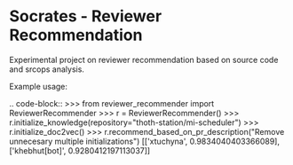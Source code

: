 # Socrates - Reviewer Recommendation

Experimental project on reviewer recommendation based on source code and srcops analysis.

Example usage:

.. code-block::
    >>> from reviewer_recommender import ReviewerRecommender
    >>> r = ReviewerRecommender()
    >>> r.initialize_knowledge(repository="thoth-station/mi-scheduler")
    >>> r.initialize_doc2vec()
    >>> r.recommend_based_on_pr_description("Remove unnecesary multiple initializations")
    [['xtuchyna', 0.9834040403366089], ['khebhut[bot]', 0.9280412197113037]]
